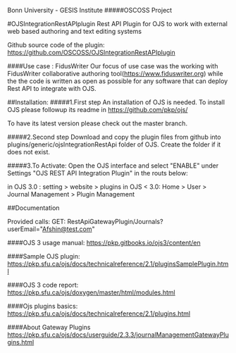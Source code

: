 Bonn University - GESIS Institute
#####OSCOSS Project


#OJSIntegrationRestAPIplugin
Rest API Plugin for OJS to work with external web based authoring and text editing systems


Github source code of the plugin:
https://github.com/OSCOSS/OJSIntegrationRestAPIplugin


####Use case : FidusWriter
Our focus of use case was the working with FidusWriter collaborative authoring tool(https://www.fiduswriter.org) while
the the code is written as open as possible for any software that can deploy Rest API to integrate with OJS.

##Installation:
#####1.First step
An installation of OJS is needed. To install OJS please followup its readme in https://github.com/pkp/ojs/

To have its latest version please check out the master branch.

#####2.Second step
Download and copy the plugin files from github into plugins/generic/ojsIntegrationRestApi folder of OJS.
Create the folder if it does not exist.

#####3.To Activate:
 Open the OJS interface and select "ENABLE" under Settings "OJS REST API Integration Plugin" in the routs below:

 in OJS 3.0 :
 setting > website > plugins
 in OJS < 3.0:
Home > User > Journal Management > Plugin Management

##Documentation

Provided calls:
GET: RestApiGatewayPlugin/Journals?userEmail="Afshin@test.com"

####OJS 3 usage manual:
https://pkp.gitbooks.io/ojs3/content/en

####Sample OJS plugin:
https://pkp.sfu.ca/ojs/docs/technicalreference/2.1/pluginsSamplePlugin.html

####OJS 3 code report:
https://pkp.sfu.ca/ojs/doxygen/master/html/modules.html

####Ojs plugins basics:
https://pkp.sfu.ca/ojs/docs/technicalreference/2.1/plugins.html

####About Gateway Plugins
https://pkp.sfu.ca/ojs/docs/userguide/2.3.3/journalManagementGatewayPlugins.html